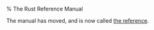 % The Rust Reference Manual

The manual has moved, and is now called [the reference](reference.html).